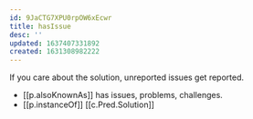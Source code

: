 ```yaml
---
id: 9JaCTG7XPU0rpOW6xEcwr
title: hasIssue
desc: ''
updated: 1637407331892
created: 1631308982222
---
```




If you care about the solution, unreported issues get reported.

- [[p.alsoKnownAs]] has issues, problems, challenges. 
- [[p.instanceOf]] [[c.Pred.Solution]]
  
